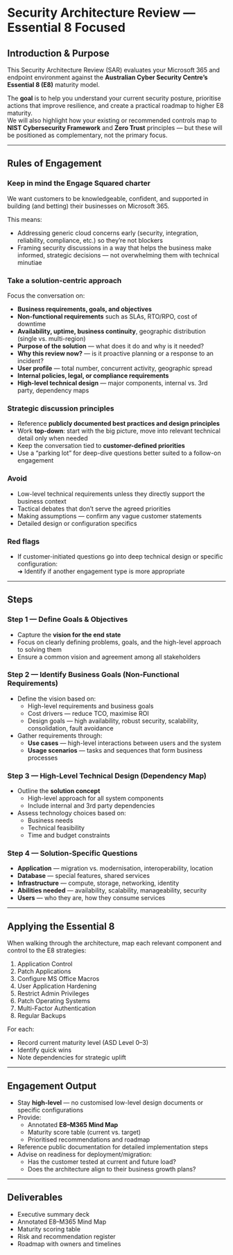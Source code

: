 # Security Architecture Review — Essential 8 Focused

## Introduction & Purpose
This Security Architecture Review (SAR) evaluates your Microsoft 365 and endpoint environment against the **Australian Cyber Security Centre’s Essential 8 (E8)** maturity model.

The **goal** is to help you understand your current security posture, prioritise actions that improve resilience, and create a practical roadmap to higher E8 maturity.  
We will also highlight how your existing or recommended controls map to **NIST Cybersecurity Framework** and **Zero Trust** principles — but these will be positioned as complementary, not the primary focus.

---

## Rules of Engagement

### Keep in mind the Engage Squared charter
We want customers to be knowledgeable, confident, and supported in building (and betting) their businesses on Microsoft 365.  

This means:
- Addressing generic cloud concerns early (security, integration, reliability, compliance, etc.) so they’re not blockers
- Framing security discussions in a way that helps the business make informed, strategic decisions — not overwhelming them with technical minutiae

### Take a solution-centric approach
Focus the conversation on:
- **Business requirements, goals, and objectives**
- **Non-functional requirements** such as SLAs, RTO/RPO, cost of downtime
- **Availability, uptime, business continuity**, geographic distribution (single vs. multi-region)
- **Purpose of the solution** — what does it do and why is it needed?
- **Why this review now?** — is it proactive planning or a response to an incident?
- **User profile** — total number, concurrent activity, geographic spread
- **Internal policies, legal, or compliance requirements**
- **High-level technical design** — major components, internal vs. 3rd party, dependency maps

### Strategic discussion principles
- Reference **publicly documented best practices and design principles**
- Work **top-down**: start with the big picture, move into relevant technical detail only when needed
- Keep the conversation tied to **customer-defined priorities**
- Use a “parking lot” for deep-dive questions better suited to a follow-on engagement

### Avoid
- Low-level technical requirements unless they directly support the business context
- Tactical debates that don’t serve the agreed priorities
- Making assumptions — confirm any vague customer statements
- Detailed design or configuration specifics

### Red flags
- If customer-initiated questions go into deep technical design or specific configuration:  
  ➜ Identify if another engagement type is more appropriate

---

## Steps

### Step 1 — Define Goals & Objectives
- Capture the **vision for the end state**
- Focus on clearly defining problems, goals, and the high-level approach to solving them
- Ensure a common vision and agreement among all stakeholders

### Step 2 — Identify Business Goals (Non-Functional Requirements)
- Define the vision based on:
  - High-level requirements and business goals
  - Cost drivers — reduce TCO, maximise ROI
  - Design goals — high availability, robust security, scalability, consolidation, fault avoidance
- Gather requirements through:
  - **Use cases** — high-level interactions between users and the system
  - **Usage scenarios** — tasks and sequences that form business processes

### Step 3 — High-Level Technical Design (Dependency Map)
- Outline the **solution concept**
  - High-level approach for all system components
  - Include internal and 3rd party dependencies
- Assess technology choices based on:
  - Business needs
  - Technical feasibility
  - Time and budget constraints

### Step 4 — Solution-Specific Questions
- **Application** — migration vs. modernisation, interoperability, location
- **Database** — special features, shared services
- **Infrastructure** — compute, storage, networking, identity
- **Abilities needed** — availability, scalability, manageability, security
- **Users** — who they are, how they consume services

---

## Applying the Essential 8
When walking through the architecture, map each relevant component and control to the E8 strategies:

1. Application Control
2. Patch Applications
3. Configure MS Office Macros
4. User Application Hardening
5. Restrict Admin Privileges
6. Patch Operating Systems
7. Multi-Factor Authentication
8. Regular Backups

For each:
- Record current maturity level (ASD Level 0–3)
- Identify quick wins
- Note dependencies for strategic uplift

---

## Engagement Output
- Stay **high-level** — no customised low-level design documents or specific configurations
- Provide:
  - Annotated **E8–M365 Mind Map**
  - Maturity score table (current vs. target)
  - Prioritised recommendations and roadmap
- Reference public documentation for detailed implementation steps
- Advise on readiness for deployment/migration:
  - Has the customer tested at current and future load?
  - Does the architecture align to their business growth plans?

---

## Deliverables
- Executive summary deck
- Annotated E8–M365 Mind Map
- Maturity scoring table
- Risk and recommendation register
- Roadmap with owners and timelines
